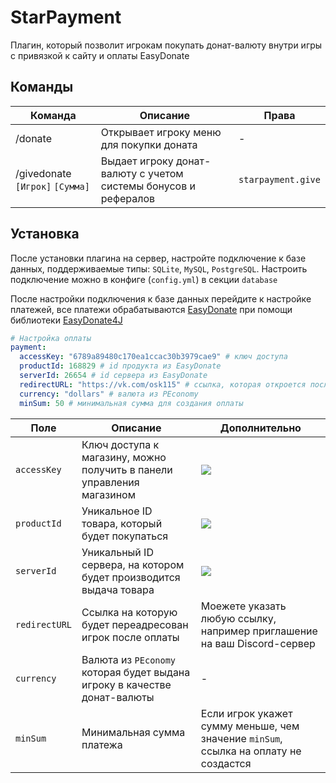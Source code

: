# StarPayment
Плагин, который позволит игрокам покупать донат-валюту внутри игры с привязкой к сайту и оплаты EasyDonate

## Команды

| Команда | Описание | Права |
| -------- | -------- | -------- |
| /donate     | Открывает игроку меню для покупки доната    | -    |
| /givedonate `[Игрок]` `[Сумма]`     | Выдает игроку донат-валюту с учетом системы бонусов и рефералов    | `starpayment.give`     |

## Установка

После установки плагина на сервер, настройте подключение к базе данных, поддерживаемые типы: `SQLite`, `MySQL`, `PostgreSQL`. Настроить подключение можно в конфиге (`config.yml`) в секции `database`

После настройки подключения к базе данных перейдите к настройке платежей, все платежи обрабатываются [EasyDonate](https://easydonate.ru) при помощи библиотеки [EasyDonate4J](https://github.com/EasyDonate/EasyDonate4J)

```yaml
# Настройка оплаты
payment:
  accessKey: "6789a89480c170ea1ccac30b3979cae9" # ключ доступа
  productId: 168829 # id продукта из EasyDonate
  serverId: 26654 # id сервера из EasyDonate
  redirectURL: "https://vk.com/osk115" # ссылка, которая откроется после оплаты
  currency: "dollars" # валюта из PEconomy
  minSum: 50 # минимальная сумма для создания оплаты
```

| Поле      | Описание  | Дополнительно |
| --------- | -------- | -------- |
| `accessKey`     | Ключ доступа к магазину, можно получить в панели управления магазином     | ![](https://i.imgur.com/5wmSPNI.png) |
| `productId` | Уникальное ID товара, который будет покупаться | ![](https://i.imgur.com/H8opjRc.png) |
| `serverId` | Уникальный ID сервера, на котором будет производится выдача товара | ![](https://i.imgur.com/AWk9le6.png) |
| `redirectURL` | Ссылка на которую будет переадресован игрок после оплаты | Моежете указать любую ссылку, например приглашение на ваш Discord-сервер |
| `currency` | Валюта из `PEconomy` которая будет выдана игроку в качестве донат-валюты | - |
| `minSum` | Минимальная сумма платежа | Если игрок укажет сумму меньше, чем значение `minSum`, ссылка на оплату не создастся |
